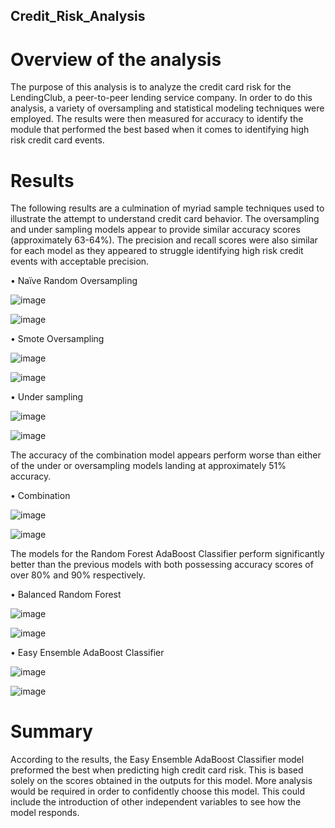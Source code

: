 ## Credit_Risk_Analysis

# Overview of the analysis

The purpose of this analysis is to analyze the credit card risk for the LendingClub, a peer-to-peer lending service company. In order to do this analysis, a variety of oversampling and statistical modeling techniques were employed. The results were then measured for accuracy to identify the module that performed the best based when it comes to identifying high risk credit card events.

# Results

The following results are a culmination of myriad sample techniques used to illustrate the attempt to understand credit card behavior. The oversampling and under sampling models appear to provide similar accuracy scores (approximately 63-64%). The precision and recall scores were also similar for each model as they appeared to struggle identifying high risk credit events with acceptable precision. 

•	Naïve Random Oversampling

![image](https://user-images.githubusercontent.com/107585908/195464474-4106868f-6900-4fe7-b3d8-d01f12419194.png)

![image](https://user-images.githubusercontent.com/107585908/195464481-2d8eac46-8aa5-48ca-a7ec-2b29789be8b1.png)

•	Smote Oversampling

![image](https://user-images.githubusercontent.com/107585908/195464521-e49f9856-98e1-4ebf-9f94-f4a4c451c5e0.png)

![image](https://user-images.githubusercontent.com/107585908/195464532-065e1f01-097d-452b-a760-be9969d5dca9.png)

•	Under sampling

![image](https://user-images.githubusercontent.com/107585908/195464564-9c8940ae-6969-46cc-97bc-24f62839c90d.png)

![image](https://user-images.githubusercontent.com/107585908/195464571-42529769-a03b-4efa-9e42-a7def6f4f3d0.png)

The accuracy of the combination model appears perform worse than either of the under or oversampling models landing at approximately 51% accuracy.  

•	Combination

![image](https://user-images.githubusercontent.com/107585908/195464621-81da885c-b2e9-4559-9f68-0465d9233d73.png)

![image](https://user-images.githubusercontent.com/107585908/195464639-89a153f9-24b6-4435-ab66-858f3adf584c.png)

The models for the Random Forest AdaBoost Classifier perform significantly better than the previous models with both possessing accuracy scores of over 80% and 90% respectively.

•	Balanced Random Forest

![image](https://user-images.githubusercontent.com/107585908/195464674-e6e8d757-6272-4c08-b8ee-f5ff356f7e6d.png)

![image](https://user-images.githubusercontent.com/107585908/195464681-dd2dbfaa-7e70-4686-97a5-c3ef7ae788bb.png)

•	Easy Ensemble AdaBoost Classifier

![image](https://user-images.githubusercontent.com/107585908/195464705-cc423521-40d6-4f48-8efe-0f0441b006dc.png)

![image](https://user-images.githubusercontent.com/107585908/195464713-c9f7718b-949d-4aa7-be32-bae52970b71a.png)

# Summary

According to the results, the Easy Ensemble AdaBoost Classifier model preformed the best when predicting high credit card risk. This is based solely on the scores obtained in the outputs for this model. More analysis would be required in order to confidently choose this model. This could include the introduction of other independent variables to see how the model responds. 
